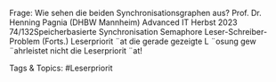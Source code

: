 Frage: Wie sehen die beiden Synchronisationsgraphen aus?
Prof. Dr. Henning Pagnia (DHBW Mannheim) Advanced IT Herbst 2023 74/132Speicherbasierte Synchronisation Semaphore
Leser-Schreiber-Problem (Forts.)
Leserpriorit ¨at
die gerade gezeigte L ¨osung gew ¨ahrleistet nicht die Leserpriorit ¨at!

   Tags & Topics:
   #Leserpriorit